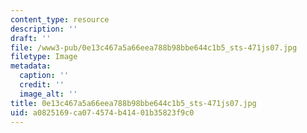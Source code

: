 ```yaml
---
content_type: resource
description: ''
draft: ''
file: /www3-pub/0e13c467a5a66eea788b98bbe644c1b5_sts-471js07.jpg
filetype: Image
metadata:
  caption: ''
  credit: ''
  image_alt: ''
title: 0e13c467a5a66eea788b98bbe644c1b5_sts-471js07.jpg
uid: a0825169-ca07-4574-b414-01b35823f9c0
---
```

